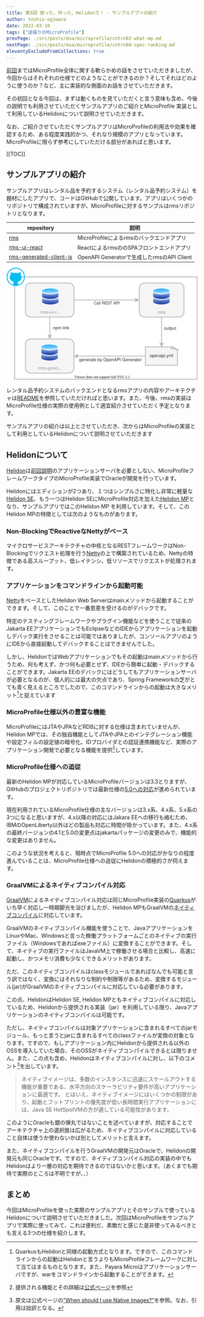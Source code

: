 ```yaml
---
title: 第3回 使った、作った、Helidonで！ - サンプルアプリの紹介
author: toshio-ogiwara
date: 2022-03-10
tags: ["逆張りのMicroProfile"]
prevPage: ./src/posts/msa/microprofile/cntrn02-what-mp.md
nextPage: ./src/posts/msa/microprofile/cntrn04-spec-ranking.md
eleventyExcludeFromCollections: true
---
```


[前回](/msa/mp/cntrn02-what-mp/)まではMicroProfile全体に関する軟らかめの話をさせていただきましたが、今回からはそれぞれの仕様でどのようなことができるのか？そしてそれはどのように使うのか？など、主に実装的な側面のお話をさせていただきます。

その初回となる今回は、まずは動くものを見ていただくと言う意味も含め、今後の説明でも利用させていただくサンプルアプリのご紹介とMicroProfile 実装として利用しているHelidonについて説明させていただきます。

なお、ご紹介させていただくサンプルアプリはMicroProfileの利用法や効果を確認するため、ある程度実践的かつ、それなり規模のアプリとなっています。MicroProfileに限らず参考にしていただける部分があればと思います。

[[TOC]]

## サンプルアプリの紹介
サンプルアプリはレンタル品を予約するシステム（レンタル品予約システム）を題材にしたアプリで、コードはGitHubで公開しています。アプリはいくつかのリポジトリで構成されていますが、MicroProfileに対するサンプルはrmsリポジトリとなります。

|repository| 説明 |
|---|---|
|[rms](https://github.com/extact-io/rms)|MicroProfileによるrmsのバックエンドアプリ|
|[rms-ui-react](https://github.com/extact-io/rms-ui-react)|ReactによるrmsののSPAフロントエンドアプリ |
|[rms-generated-client-js](https://github.com/extact-io/rms-generated-client-js)| OpenAPI Generatorで生成したrmsのAPI Client |

![repo_relations](../../../img/mp/repo_relations.drawio.svg)


レンタル品予約システムのバックエンドとなるrmsアプリの内容やアーキテクチャは[README](https://github.com/extact-io/rms/blob/main/README.md)を参照していただければと思います。また、今後、rmsの実装はMicroProfile仕様の実際の使用例として適宜紹介させていただく予定となります。

サンプルアプリの紹介は以上とさせていただき、次からはMicroProfileの実装として利用としているHelidonについて説明させていただきます

## Helidonについて
[Helidon](https://helidon.io/)は[前回説明](/msa/mp/cntrn02-what-mp/#microprofileフレームワークの利用)のアプリケーションサーバを必要としない、MicroProfileフレームワークタイプのMicroProfile実装でOracleが開発を行っています。

Helidonにはエディションが2つあり、１つはシンプルさに特化し非常に軽量な[Helidon SE](https://helidon.io/docs/v2/#/se/introduction/01_introduction)、もう一つはHelidon SEにMicroProfile対応を加えた[Helidon MP](https://helidon.io/docs/v2/#/mp/introduction/01_introduction)となり、サンプルアプリではこのHelidon MP を利用しています。そして、このHelidon MPの特徴としては次のようなものがあります。

### Non-BlockingでReactiveなNettyがベース
マイクロサービスアーキテクチャの中核となるRESTフレームワークはNon-Blockingでリクエスト処理を行う[Netty](https://netty.io/)の上で構築されているため、Nettyの特徴である高スループット、低レイテンシ、低リソースでリクエストが処理されます。

### アプリケーションをコマンドラインから起動可能
[Netty](https://netty.io/)をベースとしたHelidon Web Serverはmainメソッドから起動することができます。そして、このことで一番恩恵を受けるのがデバックです。

特定のテスティングフレームワークやプラグイン機能などを使うことで従来のJakarta EEアプリケーションでもEclipseなどのIDEからアプリケーションを起動しデバック実行をさせることは可能ではありましたが、コンソールアプリのようにIDEから直接起動してデバックすることはできませんでした。

しかし、HelidonではWebアプリケーションでもその起動はmainメソッドから行うため、何も考えず、かつ何も必要とせず、IDEから簡単に起動・デバックすることができます。Jakarta EEのデバックにはどうしてもアプリケーションサーバが必要となるのが、個人的には最大の欠点であり、Spring Frameworkの芝がとても青く見えるところでしたので、このコマンドラインからの起動は大きなメリット[^1]と捉えています

[^1]: QuarkusもHelidonと同様の起動方式となります。ですので、このコマンドラインからの起動はHelidonと言うよりもMicroProfileフレームワークに対して当てはまるものとなります。また、Payara Microはアプリケーションサーバですが、warをコマンドラインから起動することができます。

### MicroProfile仕様以外の豊富な機能
MicroProfileにはJTAやJPAなどRDBに対する仕様は含まれていませんが、Helidon MPでは、その独自機能としてJTAやJPAとのインテグレーション機能や設定フィルの設定値の暗号化、IDプロバイダとの認証連携機能など、実際のアプリケーション開発で必要となる機能を提供[^2]しています。

[^2]: 提供される機能とその詳細は[公式ページ](https://helidon.io/docs/v2/#/mp/introduction/01_introduction)を参照

### MicroProfile仕様への追従
最新のHelidon MPが対応しているMicroProfileバージョンは3.3とりますが、GitHubのプロジェクトリポジトリでは最新仕様の[5.0への対応](https://github.com/oracle/helidon/issues/2636)が進められています。

現在利用されているMicroProfile仕様の主なバージョンは3.x系、4.x系、5.x系の3つになると思いますが、4.x以降の対応にはJakara EEへの移行も絡むため、IBMのOpenLiberty以外はどの製品も対応に時間が掛かっています。また、4.x系の最終バージョンの4.1と5.0の変更点はjakartaパッケージの変更のみで、機能的な変更はありません。

このような状況を考えると、現時点でMicroProfile 5.0への対応がかなりの程度進んでいることは、MicroProfile仕様への追従にHelidonの積極的さが伺えます。

### GraalVMによるネイティブコンパイル対応
[GraalVM](https://www.graalvm.org/)によるネイティブコンパイル対応は同じMicroProfile実装の[Quarkus](https://quarkus.io/)がいち早く対応し一時期脚光を浴びましたが、Helidon MPもGraalVMの[ネイティブコンパイル](https://www.graalvm.org/native-image/)に対応しています。

GraalVMのネイティブコンパイル機能を使うことで、JavaアプリケーションをLinuxやMac、Windowsと言った稼働プラットフォームごとのネイティブの実行ファイル（Windowsであればexeファイル）に変換することができます。そして、ネイティブの実行ファイルはJavaVM上で稼働させる場合と比較し、高速に起動し、かつメモリ消費も少なくできるメリットがあります。

ただ、このネイティブコンパイルはclassモジュールであればなんでも可能と言う訳ではなく、変換にはそれなりな制約や制限等があるため、変換するモジュール(jar)がGraalVMのネイティブコンパイルに対応している必要があります。

この点、HelidonはHelidon SE, Helidon MPともネイティブコンパイルに対応しているため、Helidonから提供される実装（jar）を利用している限り、Javaアプリケーションのネイティブコンパイルは可能です。

ただし、ネイティブコンパイルは対象アプリケーションに含まれるすべてのjarモジュール、もっと言うとjarに含まれるすべてのclassファイルが変換の対象となります。ですので、もしアプリケーション内にHelidonから提供される以外のOSSを導入していた場合、そのOSSがネイティブコンパイルできるとは限りません。また、この点も含め、Helidonはネイティブコンパイルに対し、以下のコメント[^3]を出しています。
> ネイティブイメージは、多数のインスタンスに迅速にスケールアウトする機能が重要である、水平方向のスケーラビリティ要件が高いアプリケーションに最適です。
とはいえ、ネイティブイメージにはいくつかの制限があり、起動とフットプリントの優先度が低い長時間実行アプリケーションには、Java SE HotSpotVMの方が適している可能性があります。

このようにOracleも銀の弾丸ではないことを述べていますが、対応することでアーキテクチャ上の選択肢は広がるため、ネイティブコンパイルに対応していること自体は使うか使わないかは別としてメリットと言えます。

また、ネイティブコンパイルを行うGraalVMの開発元はOracleで、Helidonの開発元も同じOracleです。ですので、ネイティブコンパイル対応の実装の中でもHelidonはより一層の対応を期待できるのではないかと思います。（あくまでも期待で実際のところは不明ですが、、）

[^3]: 原文は公式ページの[”When should I use Native Images?”](https://helidon.io/docs/v2/#/mp/guides/36_graalnative)を参照。なお、引用は拙訳となる。


## まとめ
今回はMicroProfileを使った実際のサンプルアプリとそのサンプルで使っているHelidonについて説明させていただきました。次回はMicroProfileをサンプルアプリで実際に使ってみて、これは便利だ、素敵だと感じた是非使ってみるべきとも言える3つの仕様を紹介します。
